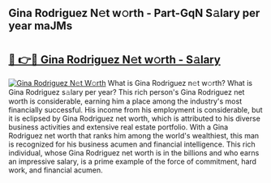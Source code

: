 ## Gina Rodriguez N𝚎t w𝚘rth - Part-GqN S𝚊lary per year maJMs

# <h2><a href="http://gc468b.nevu.top/?p=Gina+Rodriguez">🔗 👉🔴 Gina Rodriguez N𝚎t w𝚘rth - S𝚊lary</a></h2>

[![Gina Rodriguez N𝚎t W𝚘rth](https://i.imgur.com/Oavwk0R.jpeg)](http://gc468b.nevu.top/?p=Gina+Rodriguez)
What is Gina Rodriguez n𝚎t w𝚘rth? What is Gina Rodriguez s𝚊lary per year?
This rich person's Gina Rodriguez net worth is considerable, earning him a place among the industry's most financially successful. His income from his employment is considerable, but it is eclipsed by Gina Rodriguez net worth, which is attributed to his diverse business activities and extensive real estate portfolio. With a Gina Rodriguez net worth that ranks him among the world's wealthiest, this man is recognized for his business acumen and financial intelligence. This rich individual, whose Gina Rodriguez net worth is in the billions and who earns an impressive salary, is a prime example of the force of commitment, hard work, and financial acumen.

